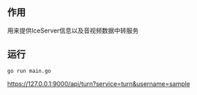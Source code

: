 ## 作用
用来提供IceServer信息以及音视频数据中转服务

## 运行
```shell
go run main.go
```

https://127.0.0.1:9000/api/turn?service=turn&username=sample